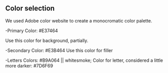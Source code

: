## Color selection
We used Adobe color website to create a monocromatic
color palette.

-Primary Color:
#E37464

Use this color for background, partially.

-Secondary Color:
#E3B464
Use this color for filler

-Letters Colors:
#B9A064 || whitesmoke;
Color for letter, considered a little more darker:
#7D6F69
